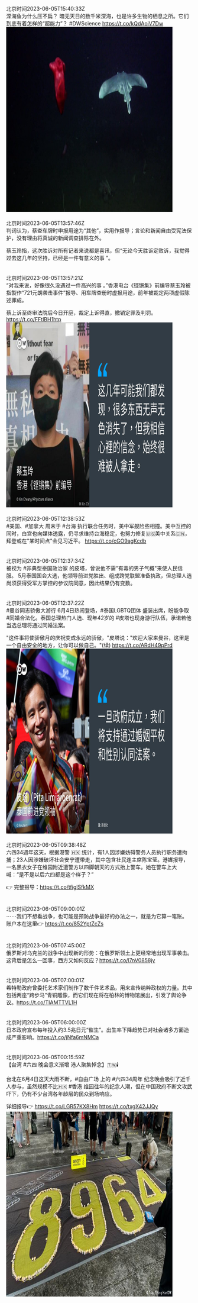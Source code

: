 北京时间2023-06-05T15:40:33Z<br>深海鱼为什么压不扁？
暗无天日的数千米深海，也是许多生物的栖息之所。它们到底有着怎样的“超能力”？ #DWScience https://t.co/kQdAoiV7Dw<br><img src='/temp/video/2023/t-Month-6/u-Day-05/dw_chinese/1665624636812591104_0.jpg' width='450' height='500'><br><br>北京时间2023-06-05T13:57:46Z<br>判词认为，蔡查车牌时申报用途为“其他”，实用作报导；言论和新闻自由受宪法保护，没有理由将真诚的新闻调查排除在外。

蔡玉玲指，这次胜诉对所有记者来说都是喜讯，但“无论今天胜诉定败诉，我觉得过去这几年的坚持，已经是一件有意义的事 ”。<br><br><br>北京时间2023-06-05T13:57:21Z<br>“对我来说，好像很久没遇过一件高兴的事 。”香港电台《铿锵集》前编导蔡玉玲被指製作“721元朗袭击事件”报导、用车牌查册时虚报用途，前年被裁定两项虚假陈述罪成。

蔡上诉至终审法院后今日开庭，裁定上诉得直，撤销定罪及判罚。 https://t.co/FFtlBH1htp<br><img src='/temp/image/2023/t-Month-6/1665598662972678144_0.jpg' width='450' height='500'><br><br>北京时间2023-06-05T12:38:53Z<br>#美国、#加拿大 周末于 #台海 执行联合任务时，美中军舰险些相撞。美中互控的同时，白宫也向媒体透露，仍寻求维持台海稳定，也努力修复🇺🇸美中关系🇨🇳，拜登或在"某时间点"会见习近平。 https://t.co/cGO9agKcdb<br><br><br>北京时间2023-06-05T12:37:34Z<br>被视为 #非典型泰国政治家 的皮塔，曾说他不需"有毒的男子气概"来使人民信服。 5月泰国国会大选，他领导前进党胜出、组成跨党联盟准备执政，但总理人选尚须获得受军方掌控的参议院同意，因此结果仍有变数。<br><br><br>北京时间2023-06-05T12:37:22Z<br>#曼谷同志骄傲大游行 6月4日热闹登场，#泰国LGBTQ团体 盛装出席，盼能争取 #同婚合法化。泰国总理热门人选、现年42岁的 #皮塔也现身游行队伍，承诺若他当选总理将通过同婚法案。

"这件事将使骄傲月的庆祝变成永远的骄傲，"皮塔说："欢迎大家来曼谷，这里是一个自由安全的地方，让你可以做自己。"(续) https://t.co/ARdH49pPrd<br><img src='/temp/image/2023/t-Month-6/1665578536575328257_0.jpg' width='450' height='500'><br><br>北京时间2023-06-05T09:38:48Z<br>六四34週年这天，根据港警 🇭🇰 统计，有1人因涉嫌妨碍警务人员执行职务遭拘捕；23人因涉嫌破坏社会安宁遭带走，其中包含社民连主席陈宝莹。港媒报导，一名黑衣女子在维园附近遭警方以四脚朝天的方式抬上警车。她在警车上大喊：“是不是以后六四都是这个样子？”

👉 完整报导：https://t.co/tfiglSfkMX<br><br><br>北京时间2023-06-05T09:00:01Z<br>⋯⋯我们不想看战争，也可能是预防战争最好的办法之一，就是为它算一笔账。 账户本在这里👉 https://t.co/852YptZcZs<br><br><br>北京时间2023-06-05T07:45:00Z<br>俄罗斯对乌克兰的战争中出现新的形势：在俄罗斯领土上更经常地出现军事袭击。这背后是怎么一回事，西方又如何反应？https://t.co/l7nV0858jy<br><br><br>北京时间2023-06-05T07:00:01Z<br>希特勒政府曾委托艺术家们制作了数千件艺术品，用来宣传纳粹政权的力量。其中包括两座“跨步马”青铜雕像，而它们现在将在柏林的博物馆展出，引发了舆论争议。https://t.co/TIAMTTVL1H<br><br><br>北京时间2023-06-05T06:00:00Z<br>日本政府宣布每年投入约3.5兆日元“催生”。出生率下降趋势已对社会诸多方面造成严重影响。https://t.co/jNfa6mNMCa<br><br><br>北京时间2023-06-05T00:15:59Z<br>【台湾 #六四 晚会意义渐增 港人聚集悼念】🇹🇼🕯️

台北在6月4日这天大雨不断，#自由广场 上的 #六四34周年 纪念晚会吸引了近千人参与，虽然规模不比🇭🇰 #香港 维园往年的纪念人潮，但在中国政府不断文攻武吓下，仍有不少台湾各年龄层的民众到场响应。

详细报导👉 https://t.co/LGR57KX8Hm https://t.co/txgX42JJQy<br><img src='/temp/image/2023/t-Month-6/1665391960100851712_0.jpg' width='450' height='500'><br><br>